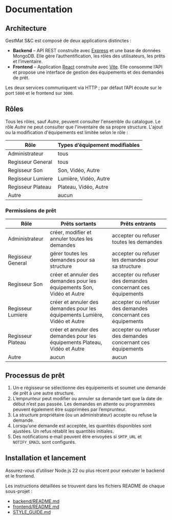 # Documentation

## Architecture

GestMat S&C est composé de deux applications distinctes :

- **Backend** – API REST construite avec [Express](https://expressjs.com/) et une base de données MongoDB. Elle gère l’authentification, les rôles des utilisateurs, les prêts et l’inventaire.
- **Frontend** – Application [React](https://react.dev/) construite avec [Vite](https://vitejs.dev/). Elle consomme l’API et propose une interface de gestion des équipements et des demandes de prêt.

Les deux services communiquent via HTTP ; par défaut l’API écoute sur le port `5000` et le frontend sur `3000`.

## Rôles

Tous les rôles, sauf *Autre*, peuvent consulter l'ensemble du catalogue. Le rôle *Autre* ne peut consulter que l'inventaire de sa propre structure. L'ajout ou la modification d'équipements est limitée selon le rôle :

| Rôle | Types d’équipement modifiables |
| --- | --- |
| Administrateur | tous |
| Regisseur General | tous |
| Regisseur Son | Son, Vidéo, Autre |
| Regisseur Lumiere | Lumière, Vidéo, Autre |
| Regisseur Plateau | Plateau, Vidéo, Autre |
| Autre | aucun |

### Permissions de prêt

| Rôle | Prêts sortants | Prêts entrants |
| --- | --- | --- |
| Administrateur | créer, modifier et annuler toutes les demandes | accepter ou refuser toutes les demandes |
| Regisseur General | gérer toutes les demandes pour sa structure | accepter ou refuser les demandes pour sa structure |
| Regisseur Son | créer et annuler des demandes pour les équipements Son, Vidéo et Autre | accepter ou refuser des demandes concernant ces équipements |
| Regisseur Lumiere | créer et annuler des demandes pour les équipements Lumière, Vidéo et Autre | accepter ou refuser des demandes concernant ces équipements |
| Regisseur Plateau | créer et annuler des demandes pour les équipements Plateau, Vidéo et Autre | accepter ou refuser des demandes concernant ces équipements |
| Autre | aucun | aucun |

## Processus de prêt

1. Un·e régisseur·se sélectionne des équipements et soumet une demande de prêt à une autre structure.
2. L’emprunteur peut modifier ou annuler sa demande tant que la date de début n’est pas passée. Les demandes en attente ou programmées peuvent également être supprimées par l’emprunteur.
3. La structure propriétaire (ou un administrateur) accepte ou refuse la demande.
4. Lorsqu’une demande est acceptée, les quantités disponibles sont ajustées. Un refus rétablit les quantités initiales.
5. Des notifications e‑mail peuvent être envoyées si `SMTP_URL` et `NOTIFY_EMAIL` sont configurés.

## Installation et lancement

Assurez-vous d’utiliser Node.js 22 ou plus récent pour exécuter le backend et le frontend.

Les instructions détaillées se trouvent dans les fichiers README de chaque sous-projet :

- [backend/README.md](../backend/README.md)
- [frontend/README.md](../frontend/README.md)
- [STYLE_GUIDE.md](STYLE_GUIDE.md)
